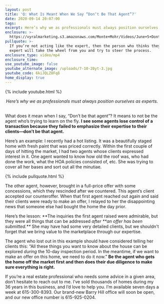 ```yaml
---
layout: post
title: 'Q: What Is Meant When We Say “Don’t Be That Agent”?'
date: 2020-09-14 20:07:00
tags:
excerpt: Here’s why we as professionals must always position ourselves as experts.
enclosure: >-
  https://vyralmarketing.s3.amazonaws.com/Monte+Mohr/Videos/June+5+DontBeThatAgent.mp4
pullquote: >-
  If you’re not acting like the expert, then the person who thinks they’re an
  expert will take the wheel from you and try to steer the process.
enclosure_type: video/mp4
enclosure_time:
use_youtube_image: false
youtube_alternate_image: /uploads/7-10-20yt-3.jpg
youtube_code: 6kiJQLZ8Fq8
home_display: true
---
```


{% include youtube.html %}

<center><em>Here&rsquo;s why we as professionals must always position ourselves as experts. </em></center>

<center>&nbsp;</center>

What does it mean when I say, “Don’t be that agent”? It means to not be the agent who’s trying to learn on the fly. **I see some agents lose control of a transaction because they failed to emphasize their expertise to their clients—don’t be that agent.&nbsp;**

Here’s an example: I recently had a hot listing. It was a beautifully staged home with fresh paint that was priced correctly. Within the first couple of days of hitting the market, I had two agents whose clients expressed interest in it. One agent wanted to know how old the roof was, who had done the work, what the HOA policies consisted of, etc. She was trying to cover all her bases and sort out all the minutiae.&nbsp;

{% include pullquote.html %}

The other agent, however, brought in a full-price offer with some concessions, which they rescinded after we countered. This agent’s client accepted our counteroffer. When that first agent reached out again and said their clients were ready to make an offer, I relayed to her the disappointing news that someone else had bought the home the day prior.&nbsp;

Here’s the lesson: **The inquiries the first agent raised were admirable, but they were all things that can be addressed&nbsp;*after \*\**an offer has been submitted.\*\*** She may have had some very detailed clients, but we shouldn't forget that we bring value to the marketplace through our expertise.&nbsp;

The agent who lost out in this example should have considered telling her clients this: “All these things you want to know about the house can be explored *during* the 10-day inspection period. In the meantime, if we want to make an offer on this home, we need to do it now.” **Be the agent who gets the home off the market first and then does their due diligence to make sure everything is right.&nbsp;**

If you’re a real estate professional who needs some advice in a given area, don’t hesitate to reach out to me. I’ve sold thousands of homes during my 36 years in this business, and I’d love to help you. I’m available seven days a week at 615-300-8393. Our brand-new Barry Hill office will soon be open, and our new office number is 615-925-0204.&nbsp;